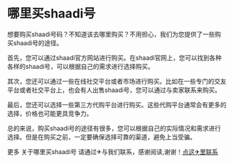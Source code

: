 # 哪里买shaadi号

想要购买shaadi号码？不知道该去哪里购买？不用担心，我们为您提供了一些购买shaadi号的途径。

首先，您可以通过shaadi官方网站进行购买。在shaadi官网上，您可以找到各种各样的shaadi号，可以根据自己的需求进行选择购买。

其次，您还可以通过一些在线社交平台或者市场进行购买。比如在一些专门的交友平台或者社交平台上，也会有人出售shaadi号，您可以通过与卖家联系来购买。

最后，您还可以选择一些第三方代购平台进行购买。这些代购平台通常会有更多的选择，价格也可能更具竞争力。

总的来说，购买shaadi号的途径有很多，您可以根据自己的实际情况和需求进行选择。但是在购买之前，一定要确保选择可靠的渠道，避免上当受骗。

更多 关于哪里买shaadi号 请通过✈与我们联系，感谢阅读,谢谢！[点这✈里联系](https://add.k02.cc)
